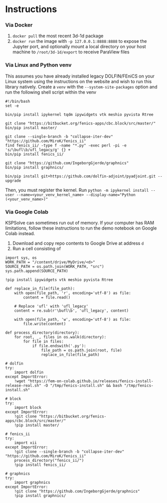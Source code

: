 # Instructions
### Via Docker
1. `docker pull` the most recent 3d-1d package
2. `docker run` the image with `-p 127.0.0.1:8888:8888` to expose the Jupyter port, and optionally mount a local directory on your host machine to `/root/3d-1d/export` to receive ParaView files

### Via Linux and Python venv
This assumes you have already installed legacy DOLFIN/FEniCS on your Linux system using the instructions on the website and wish to run this library natively.
Create a `venv` with the `--system-site-packages` option and run the following shell script within the venv
```
#!/bin/bash
set -e

bin/pip install ipykernel tqdm ipywidgets vtk meshio pyvista Rtree

git clone "https://bitbucket.org/fenics-apps/cbc.block/src/master/"
bin/pip install master/

git clone --single-branch -b "collapse-iter-dev" "https://github.com/MiroK/fenics_ii"
find fenics_ii/ -type f -name "*.py" -exec perl -pi -e 's/\bufl\b/ufl_legacy/g' {} +
bin/pip install fenics_ii/

git clone "https://github.com/IngeborgGjerde/graphnics"
bin/pip install graphnics/

bin/pip install git+https://github.com/dolfin-adjoint/pyadjoint.git --upgrade
```

Then, you must register the kernel. Run `python -m ipykernel install --user --name=<your_venv_kernel_name> --display-name="Python (<your_venv_name>)"`

### Via Google Colab
KSPSolve can sometimes run out of memory. If your computer has RAM limitations, follow these instructions to run the demo notebook on Google Colab instead.
1. Download and copy repo contents to Google Drive at address `d`
2. Run a cell consisting of
```
import sys, os
WORK_PATH = "/content/drive/MyDrive/<d>"
SOURCE_PATH = os.path.join(WORK_PATH, "src")
sys.path.append(SOURCE_PATH)

!pip install ipywidgets vtk meshio pyvista Rtree

def replace_in_file(file_path):
    with open(file_path, 'r', encoding='utf-8') as file:
        content = file.read()

    # Replace 'ufl' with 'ufl_legacy'
    content = re.sub(r'\bufl\b', 'ufl_legacy', content)

    with open(file_path, 'w', encoding='utf-8') as file:
        file.write(content)

def process_directory(directory):
    for root, _, files in os.walk(directory):
        for file in files:
            if file.endswith('.py'):
                file_path = os.path.join(root, file)
                replace_in_file(file_path)

# dolfin
try:
    import dolfin
except ImportError:
    !wget "https://fem-on-colab.github.io/releases/fenics-install-release-real.sh" -O "/tmp/fenics-install.sh" && bash "/tmp/fenics-install.sh"

# block
try:
    import block
except ImportError:
    !git clone "https://bitbucket.org/fenics-apps/cbc.block/src/master/"
    !pip install master/

# fenics_ii
try:
    import xii
except ImportError:
    !git clone --single-branch -b "collapse-iter-dev" "https://github.com/MiroK/fenics_ii"
    process_directory("fenics_ii/")
    !pip install fenics_ii/

# graphnics
try:
    import graphnics
except ImportError:
    !git clone "https://github.com/IngeborgGjerde/graphnics"
    !pip install graphnics/
```
